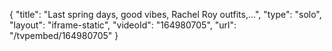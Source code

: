 {
    "title": "Last spring days, good vibes, Rachel Roy outfits,...",
    "type": "solo",
    "layout": "iframe-static",
    "videoId": "164980705",
    "url": "\/tvpembed\/164980705"
}